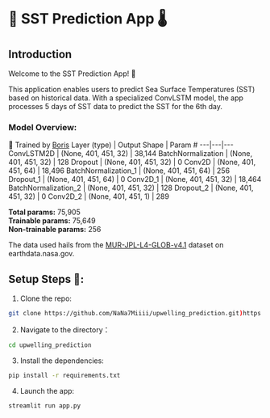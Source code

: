 # 🌊 SST Prediction App 🌡️

## Introduction

Welcome to the SST Prediction App! 🎉

This application enables users to predict Sea Surface Temperatures (SST) based on historical data. With a specialized ConvLSTM model, the app processes 5 days of SST data to predict the SST for the 6th day.

### Model Overview: 
🔧 Trained by [Boris](https://github.com/boryasbora)
Layer (type) | Output Shape | Param #
---|---|---
ConvLSTM2D | (None, 401, 451, 32) | 38,144
BatchNormalization | (None, 401, 451, 32) | 128
Dropout | (None, 401, 451, 32) | 0
Conv2D | (None, 401, 451, 64) | 18,496
BatchNormalization_1 | (None, 401, 451, 64) | 256
Dropout_1 | (None, 401, 451, 64) | 0
Conv2D_1 | (None, 401, 451, 32) | 18,464
BatchNormalization_2 | (None, 401, 451, 32) | 128
Dropout_2 | (None, 401, 451, 32) | 0
Conv2D_2 | (None, 401, 451, 1) | 289

**Total params:** 75,905  
**Trainable params:** 75,649  
**Non-trainable params:** 256

The data used hails from the [MUR-JPL-L4-GLOB-v4.1](https://search.earthdata.nasa.gov/search/granules?p=C1996881146-POCLOUD&pg[0][v]=f&pg[0][gsk]=-start_date&q=MUR-JPL-L4-GLOB-v4.1&fi=MODIS&as[instrument][0]=MODIS&tl=1686459841!3!!&zoom=0) dataset on earthdata.nasa.gov.

## Setup Steps 🚀:

1. Clone the repo:
```bash
git clone https://github.com/NaNa7Miiii/upwelling_prediction.git)https://github.com/NaNa7Miiii/upwelling_prediction.git
```
2. Navigate to the directory：
```bash
cd upwelling_prediction
```
3. Install the dependencies:
```bash
pip install -r requirements.txt
```
4. Launch the app:
```bash
streamlit run app.py
```
